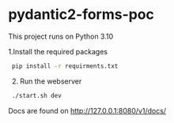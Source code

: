 # pydantic2-forms-poc

This project runs on Python 3.10

1.Install the required packages
```bash
 pip install -r requirments.txt
```

2. Run the webserver
```bash
 ./start.sh dev
```

Docs are found on 
http://127.0.0.1:8080/v1/docs/